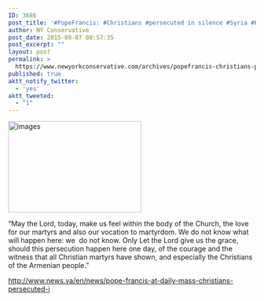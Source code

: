 ```yaml
---
ID: 3686
post_title: '#PopeFrancis: #Christians #persecuted in silence #Syria #Persecution #tcot'
author: NY Conservative
post_date: 2015-09-07 08:57:35
post_excerpt: ""
layout: post
permalink: >
  https://www.newyorkconservative.com/archives/popefrancis-christians-persecuted-in-silence-syria-persecution-tcot/
published: true
aktt_notify_twitter:
  - 'yes'
aktt_tweeted:
  - "1"
---
```

<a href="http://newyorkconservative.s3.amazonaws.com/wp-content/uploads/2015/09/images.jpeg"><img class="alignnone size-full wp-image-3687" src="http://newyorkconservative.s3.amazonaws.com/wp-content/uploads/2015/09/images.jpeg" alt="images" width="271" height="186" /></a>

“May the Lord, today, make us feel within the body of the Church, the love for our martyrs and also our vocation to martyrdom. We do not know what will happen here: we  do not know. Only Let the Lord give us the grace, should this persecution happen here one day, of the courage and the witness that all Christian martyrs have shown, and especially the Christians of the Armenian people.”

<a href="http://www.news.va/en/news/pope-francis-at-daily-mass-christians-persecuted-i">http://www.news.va/en/news/pope-francis-at-daily-mass-christians-persecuted-i</a>